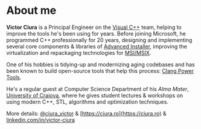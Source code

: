 # About me

**Victor Ciura** is a Principal Engineer on the [Visual C++](https://twitter.com/visualc) team, helping to improve the tools he's been using for years. Before joining Microsoft, he programmed C++ professionally for 20 years, designing and implementing several core components & libraries of [Advanced Installer](https://www.advancedinstaller.com), improving the virtualization and repackaging technologies for [MSI/MSIX](https://www.advancedinstaller.com/msix-introduction.html).   

One of his hobbies is tidying-up and modernizing aging codebases and has been known to build open-source tools that help this process: [Clang Power Tools](http://clangpowertools.com).   

He's a regular guest at Computer Science Department of his _Alma Mater_, [University of Craiova](http://www.ace.ucv.ro), where he gives student lectures & workshops on using modern C++, STL, algorithms and optimization techniques.  

More details: [@ciura_victor](https://twitter.com/ciura_victor) & [https://ciura.ro](https://ciura.ro) & [linkedin.com/in/victor-ciura](https://www.linkedin.com/in/victor-ciura/)  
